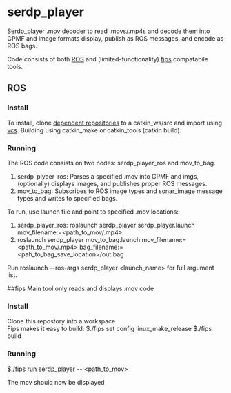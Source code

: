 # serdp_player

Serdp_player .mov decoder to read .movs/.mp4s and decode them into GPMF and image formats display, publish as ROS messages, and encode as ROS bags.   

Code consists of both [ROS](https://www.ros.org/) and (limited-functionality) [fips](https://github.com/floooh/fips) compatabile tools.

## ROS
### Install
To install, clone [dependent repositories](https://gitlab.com/apl-ocean-engineering/aploe_ros_repos/blob/master/blackmagic_oculus.repos) to a catkin_ws/src and import using [vcs](https://github.com/dirk-thomas/vcstool). Building using catkin_make or catkin_tools (catkin build).  

### Running
The ROS code consists on two nodes: serdp_player_ros and mov_to_bag.   
1. serdp_plyaer_ros: Parses a specified  .mov into GPMF and imgs, (optionally) displays images, and publishes proper ROS messages.  
2. mov_to_bag: Subscribes to ROS image types and sonar_image message types and writes to specified bags.  

To run, use launch file and point to specified .mov locations:  

1. serdp_player_ros: roslaunch serdp_player serdp_player.launch mov_filename:=<path_to_mov/.mp4>  
2. roslaunch serdp_player mov_to_bag.launch mov_filename:=<path_to_mov/.mp4> bag_filename:=<pah_to_bag_save_location>/out.bag  

Run roslaunch --ros-args serdp_player <launch_name> for full argument list.  


##fips
Main tool only reads and displays .mov code

### Install
Clone this repostory into a workspace  
Fips makes it easy to build:
$./fips set config linux_make_release
$./fips build

### Running
$./fips run serdp_player -- <path_to_mov>  

The mov should now be displayed 
